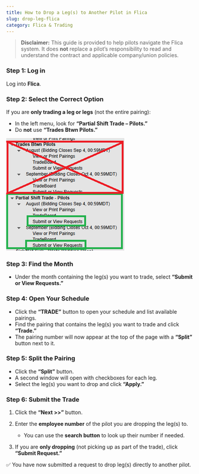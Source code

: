 ```yaml
---
title: How to Drop a Leg(s) to Another Pilot in Flica
slug: drop-leg-flica
category: Flica & Trading
---
```

> **Disclaimer:** This guide is provided to help pilots navigate the Flica system. It does **not** replace a pilot’s responsibility to read and understand the contract and applicable company/union policies.

### Step 1: Log in

Log into **Flica**.

### Step 2: Select the Correct Option

If you are **only trading a leg or legs** (not the entire pairing):  

* In the left menu, look for **“Partial Shift Trade – Pilots.”**  
* Do **not** use **“Trades Btwn Pilots.”**

![](/assets/uploads/flica-menu.png)

### Step 3: Find the Month

* Under the month containing the leg(s) you want to trade, select **“Submit or View Requests.”**

### Step 4: Open Your Schedule

* Click the **“TRADE”** button to open your schedule and list available pairings.  
* Find the pairing that contains the leg(s) you want to trade and click **“Trade.”**  
* The pairing number will now appear at the top of the page with a **“Split”** button next to it.

### Step 5: Split the Pairing

* Click the **“Split”** button.  
* A second window will open with checkboxes for each leg.  
* Select the leg(s) you want to drop and click **“Apply.”**

### Step 6: Submit the Trade

1. Click the **“Next >>”** button.  
2. Enter the **employee number** of the pilot you are dropping the leg(s) to.  

   * You can use the **search button** to look up their number if needed.  
3. If you are **only dropping** (not picking up as part of the trade), click **“Submit Request.”**

✅ You have now submitted a request to drop leg(s) directly to another pilot.

